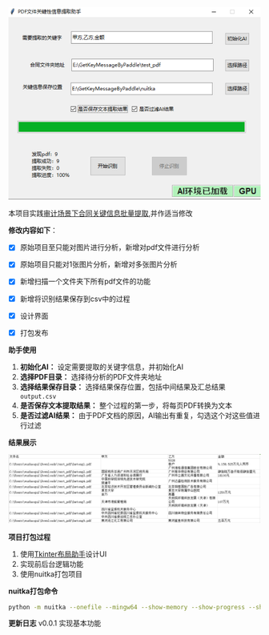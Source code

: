 
![](doc/gui.png)


本项目实践[审计场景下合同关键信息批量提取](https://aistudio.baidu.com/projectdetail/4434018?contributionType=1),并作适当修改

**修改内容如下**：

- [x] 原始项目至只能对图片进行分析，新增对pdf文件进行分析
- [x] 原始项目只能对1张图片分析，新增对多张图片分析
- [x] 新增扫描一个文件夹下所有pdf文件的功能
- [x] 新增将识别结果保存到csv中的过程
- [x] 设计界面
- [x] 打包发布


**助手使用**

1. **初始化AI：** 设定需要提取的关键字信息，并初始化AI
2. **选择PDF目录：** 选择待分析的PDF文件夹地址
3. **选择结果保存目录：** 选择结果保存位置，包括中间结果及汇总结果`output.csv`
4. **是否保存文本提取结果：** 整个过程的第一步，将每页PDF转换为文本
5. **是否过滤AI结果：** 由于PDF文档的原因，AI输出有重复，勾选这个对这些值进行过滤

**结果展示**

![alt text](doc/result.png)

**项目打包过程**

1. 使用[Tkinter布局助手](https://www.pytk.net)设计UI
2. 实现前后台逻辑功能
3. 使用nuitka打包项目


**nuitka打包命令**

```bash
python -m nuitka --onefile --mingw64 --show-memory --show-progress --show-modules --enable-plugin=pylint-warnings --windows-company-name=EHOLLY --enable-plugin=tk-inter  --nofollow-import-to=paddle --nofollow-import-to=paddleocr --nofollow-import-to=paddlenlp --windows-product-name=GetPDFKeyInformation --windows-file-version=0.0.1 --windows-product-version=0.0.1  --windows-file-description="PDF关键信息提取工具" main.py
```

**更新日志**
v0.0.1 实现基本功能

